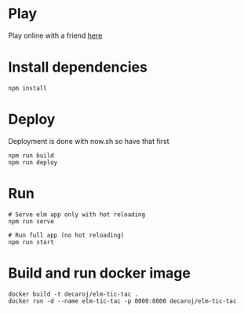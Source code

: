 # Play

Play online with a friend [here](https://elm-tic-tac.now.sh/)

# Install dependencies

```shell
npm install
```

# Deploy 

Deployment is done with now.sh so have that first

```shell
npm run build
npm run deploy
```

# Run

```shell
# Serve elm app only with hot reloading
npm run serve

# Run full app (no hot reloading)
npm run start
```

# Build and run docker image

```shell
docker build -t decaroj/elm-tic-tac .
docker run -d --name elm-tic-tac -p 8000:8000 decaroj/elm-tic-tac
```
  
